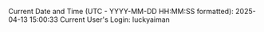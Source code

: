 Current Date and Time (UTC - YYYY-MM-DD HH:MM:SS formatted): 2025-04-13 15:00:33
Current User's Login: luckyaiman
